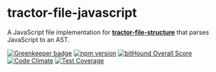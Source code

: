 # tractor-file-javascript

A JavaScript file implementation for [**tractor-file-structure**](https://github.com/phenomnomnominal/tractor-file-structure) that parses JavaScript to an AST.

[![Greenkeeper badge](https://badges.greenkeeper.io/phenomnomnominal/tractor-file-javascript.svg)](https://greenkeeper.io/)
[![npm version](https://img.shields.io/npm/v/tractor-file-javascript.svg)](https://www.npmjs.com/package/tractor-file-javascript)
[![bitHound Overall Score](https://www.bithound.io/github/phenomnomnominal/tractor-file-javascript/badges/score.svg)](https://www.bithound.io/github/phenomnomnominal/tractor-file-javascript)
[![Code Climate](https://codeclimate.com/github/phenomnomnominal/tractor-file-javascript/gpa.svg)](https://codeclimate.com/github/phenomnomnominal/tractor-file-javascript)
[![Test Coverage](https://codeclimate.com/github/phenomnomnominal/tractor-file-javascript/coverage.svg)](https://codeclimate.com/github/phenomnomnominal/tractor-file-javascript/coverage)
